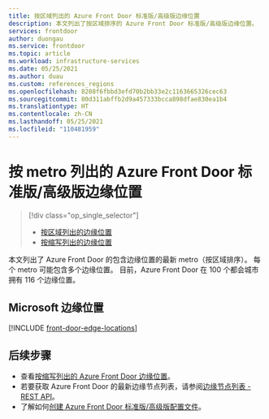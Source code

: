 ```yaml
---
title: 按区域列出的 Azure Front Door 标准版/高级版边缘位置
description: 本文列出了按区域排序的 Azure Front Door 标准版/高级版边缘位置。
services: frontdoor
author: duongau
ms.service: frontdoor
ms.topic: article
ms.workload: infrastructure-services
ms.date: 05/25/2021
ms.author: duau
ms.custom: references_regions
ms.openlocfilehash: 8208f6fbbd3efd70b2bb33e2c1163665326cec63
ms.sourcegitcommit: 80d311abffb2d9a457333bcca898dfae830ea1b4
ms.translationtype: HT
ms.contentlocale: zh-CN
ms.lasthandoff: 05/25/2021
ms.locfileid: "110481959"
---
```

# <a name="azure-front-door-standardpremium-edge-locations-by-metro"></a>按 metro 列出的 Azure Front Door 标准版/高级版边缘位置
> [!div class="op_single_selector"]
> * [按区域列出的边缘位置](edge-locations.md)
> * [按缩写列出的边缘位置](edge-locations-by-abbreviation.md)
> 

本文列出了 Azure Front Door 的包含边缘位置的最新 metro（按区域排序）。 每个 metro 可能包含多个边缘位置。 目前，Azure Front Door 在 100 个都会城市拥有 116 个边缘位置。

## <a name="microsoft-edge-locations"></a>Microsoft 边缘位置

[!INCLUDE [front-door-edge-locations](../../../includes/front-door-edge-locations.md)]

## <a name="next-steps"></a>后续步骤

* 查看[按缩写列出的 Azure Front Door 边缘位置](edge-locations-by-abbreviation.md)。
* 若要获取 Azure Front Door 的最新边缘节点列表，请参阅[边缘节点列表 - REST API](/rest/api/cdn/cdn/edgenodes/list)。
* 了解如何[创建 Azure Front Door 标准版/高级版配置文件](create-front-door-portal.md)。
